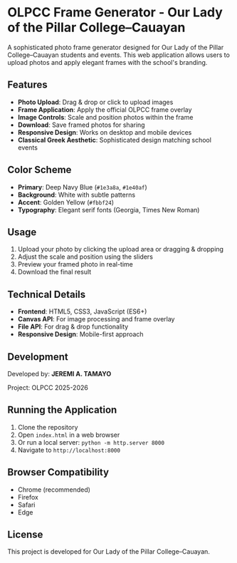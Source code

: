 # OLPCC Frame Generator - Our Lady of the Pillar College–Cauayan

A sophisticated photo frame generator designed for Our Lady of the Pillar College–Cauayan students and events. This web application allows users to upload photos and apply elegant frames with the school's branding.

## Features

- **Photo Upload**: Drag & drop or click to upload images
- **Frame Application**: Apply the official OLPCC frame overlay
- **Image Controls**: Scale and position photos within the frame
- **Download**: Save framed photos for sharing
- **Responsive Design**: Works on desktop and mobile devices
- **Classical Greek Aesthetic**: Sophisticated design matching school events

## Color Scheme

- **Primary**: Deep Navy Blue (`#1e3a8a`, `#1e40af`)
- **Background**: White with subtle patterns
- **Accent**: Golden Yellow (`#fbbf24`)
- **Typography**: Elegant serif fonts (Georgia, Times New Roman)

## Usage

1. Upload your photo by clicking the upload area or dragging & dropping
2. Adjust the scale and position using the sliders
3. Preview your framed photo in real-time
4. Download the final result

## Technical Details

- **Frontend**: HTML5, CSS3, JavaScript (ES6+)
- **Canvas API**: For image processing and frame overlay
- **File API**: For drag & drop functionality
- **Responsive Design**: Mobile-first approach

## Development

Developed by: **JEREMI A. TAMAYO**

Project: OLPCC 2025-2026

## Running the Application

1. Clone the repository
2. Open `index.html` in a web browser
3. Or run a local server: `python -m http.server 8000`
4. Navigate to `http://localhost:8000`

## Browser Compatibility

- Chrome (recommended)
- Firefox
- Safari
- Edge

## License

This project is developed for Our Lady of the Pillar College–Cauayan. 